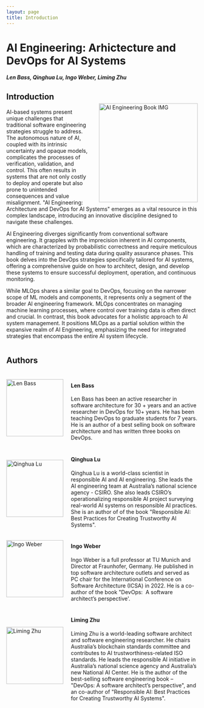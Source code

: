 ```yaml
---
layout: page
title: Introduction
---
```


<!-- <p><img src="/img/pierrebourque.jpg" width="200" /><a href="https://profs.etsmtl.ca/pbourque">Pierre Bourque</a> - ing., Ph.D.</p> -->

# AI Engineering: Arhictecture and DevOps for AI Systems

***Len Bass, Qinghua Lu, Ingo Weber, Liming Zhu***


<h2 style="margin-bottom: 5px;">Introduction</h2>

<!-- ![AI Engineering Book IMG](/assets/img/book.png) -->
<!-- <div style="text-align: left;">
    <img src="/Architecture-and-DevOps-for-AI-Systems/assets/img/book.png" alt="AI Engineering Book IMG" width="300" height="auto">
</div> -->
<div style="overflow: hidden;">
    <img src="/Architecture-and-DevOps-for-AI-Systems/assets/img/book.png" alt="AI Engineering Book IMG" style="float: right; margin-left: 30px; width: 260px; height: auto;">
    <p>AI-based systems present unique challenges that traditional software engineering strategies struggle to address. The autonomous nature of AI, coupled with its intrinsic uncertainty and opaque models, complicates the processes of verification, validation, and control. This often results in systems that are not only costly to deploy and operate but also prone to unintended consequences and value misalignment. "AI Engineering: Architecture and DevOps for AI Systems" emerges as a vital resource in this complex landscape, introducing an innovative discipline designed to navigate these challenges.</p>
    <p>AI Engineering diverges significantly from conventional software engineering. It grapples with the imprecision inherent in AI components, which are characterized by probabilistic correctness and require meticulous handling of training and testing data during quality assurance phases. This book delves into the DevOps strategies specifically tailored for AI systems, offering a comprehensive guide on how to architect, design, and develop these systems to ensure successful deployment, operation, and continuous monitoring.</p>
    <p>While MLOps shares a similar goal to DevOps, focusing on the narrower scope of ML models and components, it represents only a segment of the broader AI engineering framework. MLOps concentrates on managing machine learning processes, where control over training data is often direct and crucial. In contrast, this book advocates for a holistic approach to AI system management. It positions MLOps as a partial solution within the expansive realm of AI Engineering, emphasizing the need for integrated strategies that encompass the entire AI system lifecycle.</p>
</div>


<h2 style="margin-bottom: 25px;">Authors</h2>

<div style="display: flex; align-items: center; margin-bottom: 20px;">
    <div style="flex: 1;">
        <img src="/Architecture-and-DevOps-for-AI-Systems/assets/img/authors/LenBass.jpeg" alt="Len Bass" style="width: 150px; height: auto;">
    </div>
    <div style="flex: 3; padding-left: 20px;">
        <h4>Len Bass</h4>
        Len Bass has been an active researcher in software architecture for 30 + years and an active researcher in DevOps for 10+ years. He has been teaching DevOps to graduate students for 7 years. He is an author of a best selling book on software architecture and has written three books on DevOps.
        <!-- <p><strong>Interests:</strong> Machine Learning, Deep Learning, Data Science</p>
        <p><strong>Contact:</strong> <a href="mailto:jane.doe@example.com">Email Jane</a></p> -->
    </div>
</div>

<div style="display: flex; align-items: center; margin-bottom: 20px;">
    <div style="flex: 1;">
        <img src="/Architecture-and-DevOps-for-AI-Systems/assets/img/authors/QinghuaLu.jpeg" alt="Qinghua Lu" style="width: 150px; height: auto;">
    </div>
    <div style="flex: 3; padding-left: 20px;">
        <h4>Qinghua Lu</h4>
        <!-- <p><strong>Position:</strong> Senior AI Engineer</p> -->
        Qinghua Lu is a world-class scientist in responsible AI and AI engineering. She leads the AI engineering team at Australia’s national science agency - CSIRO. She also leads CSIRO’s operationalizing responsible AI project surveying real-world AI systems on responsible AI practices. She is an author of of the book "Responsible AI: Best Practices for Creating Trustworthy AI Systems".
        <!-- <p><strong>Interests:</strong> Machine Learning, Deep Learning, Data Science</p>
        <p><strong>Contact:</strong> <a href="mailto:jane.doe@example.com">Email Jane</a></p> -->
    </div>
</div>

<div style="display: flex; align-items: center; margin-bottom: 20px;">
    <div style="flex: 1;">
        <img src="/Architecture-and-DevOps-for-AI-Systems/assets/img/authors/IngoWeber.jpeg" alt="Ingo Weber" style="width: 150px; height: auto;">
    </div>
    <div style="flex: 3; padding-left: 20px;">
        <h4>Ingo Weber</h4>
        <!-- <p><strong>Position:</strong> Senior AI Engineer</p> -->
        Ingo Weber is a full professor at TU Munich and Director at Fraunhofer, Germany. He published in top software architecture outlets and served as PC chair for the International Conference on Software Architecture (ICSA) in 2022. He is a co-author of the book "DevOps:  A software architect’s perspective'.
    </div>
</div>

<div style="display: flex; align-items: center; margin-bottom: 20px;">
    <div style="flex: 1;">
        <img src="/Architecture-and-DevOps-for-AI-Systems/assets/img/authors/LimingZhu.png" alt="Liming Zhu" style="width: 150px; height: auto;">
    </div>
    <div style="flex: 3; padding-left: 20px;">
        <h4>Liming Zhu</h4>
        <!-- <p><strong>Position:</strong> Senior AI Engineer</p> -->
         Liming Zhu is a world-leading software architect and software engineering researcher. He chairs Australia’s blockchain standards committee and contributes to AI trustworthiness-related ISO standards. He leads the responsible AI initiative in Australia’s national science agency and Australia’s new National AI Center. He is the author of the best-selling software engineering book – "DevOps:  A software architect’s perspective", and an co-author of "Responsible AI: Best Practices for Creating Trustworthy AI Systems".
    </div>
</div>

